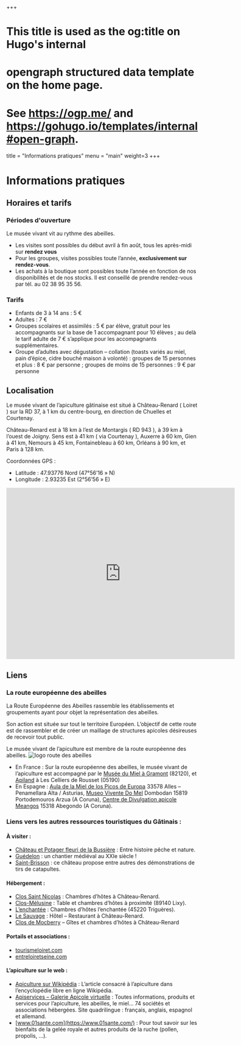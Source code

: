 +++
# This title is used as the og:title on Hugo's internal
# opengraph structured data template on the home page.
# See https://ogp.me/ and https://gohugo.io/templates/internal#open-graph.
title = "Informations pratiques"
menu = "main"
weight=3
+++

# Informations pratiques

## Horaires et tarifs

### Périodes d'ouverture

Le musée vivant vit au rythme des abeilles.

- Les visites sont possibles du début avril à fin août, tous les après-midi sur **rendez vous**
- Pour les groupes, visites possibles toute l’année, **exclusivement sur rendez-vous**.
- Les achats à la boutique sont possibles toute l’année en fonction de nos disponibilités et de nos stocks. Il est conseillé de prendre rendez-vous par tél. au 02 38 95 35 56.

### Tarifs

- Enfants de 3 à 14 ans : 5 €
- Adultes : 7 €
- Groupes scolaires et assimilés : 5 € par élève, gratuit pour les accompagnants sur la base de 1 accompagnant pour 10 élèves ; au delà le tarif adulte de 7 € s’applique pour les accompagnants supplémentaires.
- Groupe d’adultes avec dégustation – collation (toasts variés au miel, pain d’épice, cidre bouché maison à volonté) : groupes de 15 personnes et plus : 8 € par personne ; groupes de moins de 15 personnes : 9 € par personne

## Localisation

Le musée vivant de l’apiculture gâtinaise est situé à Château-Renard ( Loiret ) sur la RD 37, à 1 km du centre-bourg, en direction de Chuelles et Courtenay.

Château-Renard est à 18 km à l’est de Montargis ( RD 943 ), à 39 km à l’ouest de Joigny. Sens est à 41 km ( via Courtenay ), Auxerre à 60 km, Gien à 41 km, Nemours à 45 km, Fontainebleau à 60 km, Orléans à 90 km, et Paris à 128 km.

Coordonnées GPS :
- Latitude : 47.93776 Nord (47°56’16 » N)
- Longitude : 2.93235 Est (2°56’56 » E)



<iframe src="https://www.google.com/maps/embed?pb=!1m18!1m12!1m3!1d2672.9068009077805!2d2.9312545768014973!3d47.938186465020884!2m3!1f0!2f0!3f0!3m2!1i1024!2i768!4f13.1!3m3!1m2!1s0x47ef9b16c77030af%3A0x517293bc229bf120!2sMus%C3%A9e%20Vivant%20de%20l&#39;Apiculture!5e0!3m2!1sfr!2sfr!4v1689404906891!5m2!1sfr!2sfr" width="600" height="450" style="border:0;" allowfullscreen="" loading="lazy" referrerpolicy="no-referrer-when-downgrade"></iframe>

## Liens

### La route européenne des abeilles

La Route Européenne des Abeilles rassemble les établissements et groupements ayant pour objet la représentation des abeilles.

Son action est située sur tout le territoire Européen. L’objectif de cette route est de rassembler et de créer un maillage de structures apicoles désireuses de recevoir tout public.

Le musée vivant de l’apiculture est membre de la route européenne des abeilles.
![logo route des abeilles](/images/logolaroutedesabeilles.jpg)

- En France : Sur la route européenne des abeilles, le musée vivant de l’apiculture est accompagné par le [Musée du Miel à Gramont](http://www.musee-du-miel.com/) (82120), et [Apiland](http://www.apiland.com/) à Les Celliers de Rousset (05190)
- En Espagne : [Aula de la Miel de los Picos de Europa](http://www.auladelamiel.com/) 33578 Alles – Penamellara Alta / Asturias, [Museo Vivente Do Mel](http://www.abelleiro.com/) Dombodan 15819 Portodemouros Arzua (A Coruna), [Centre de Divulgation apicole Meangos](casadasabellas@corevia.com) 15318 Abegondo (A Coruna).

### Liens vers les autres ressources touristiques du Gâtinais :

#### À visiter :

- [Château et Potager fleuri de la Bussière](https://www.booked.net/chateau-labussiere.html) : Entre histoire pêche et nature.
- [Guédelon](http://www.guedelon.com/) : un chantier médiéval au XXIe siècle !
- [Saint-Brisson](http://chateaudesaintbrissonsurloire.com/) : ce château propose entre autres des démonstrations de tirs de catapultes.

#### Hébergement :

- [Clos Saint Nicolas](https://www.booking.com/hotel/fr/le-clos-saint-nicolas.fr.html) : Chambres d’hôtes à Château-Renard.
- [Clos-Mélusine](https://clos-melusine.com/) : Table et chambres d’hôtes à proximité (89140 Lixy).
- [L’enchantée](https://3cbo.fr/contacts/lenchantee/) : Chambres d’hôtes l’enchantée (45220 Triguères).
- [Le Sauvage](https://www.lesauvage.fr/) : Hôtel – Restaurant à Château-Renard.
- [Clos de Mocberry](https://closdemocberry.fr/) – Gîtes et chambres d’hôtes à Château-Renard

#### Portails et associations :

- [tourismeloiret.com](https://www.tourismeloiret.com/fr)
- [entreloiretseine.com](https://www.entreloiretseine.com/)

#### L’apiculture sur le web :

- [Apiculture sur Wikipédia](http://fr.wikipedia.org/wiki/Apiculture) : L’article consacré à l’apiculture dans l’encyclopédie libre en ligne Wikipédia.
- [Apiservices – Galerie Apicole virtuelle](https://apiculture.com/fr/) : Toutes informations, produits et services pour l’apiculture, les abeilles, le miel… 74 sociétés et associations hébergées. Site quadrilingue : français, anglais, espagnol et allemand.
- [www.01sante.com](https://www.01sante.com/) : Pour tout savoir sur les bienfaits de la gelée royale et autres produits de la ruche (pollen, propolis, …).
